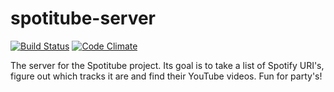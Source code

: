 # spotitube-server
[![Build Status](https://travis-ci.org/markoudev/spotitube-server.png?branch=master)](https://travis-ci.org/markoudev/spotitube-server) [![Code Climate](https://codeclimate.com/repos/5243e024f3ea0016f300dc08/badges/eb2540ffa94c2b5ea6c5/gpa.png)](https://codeclimate.com/repos/5243e024f3ea0016f300dc08/feed)

The server for the Spotitube project. Its goal is to take a list of Spotify
URI's, figure out which tracks it are and find their YouTube videos. Fun for
party's!

